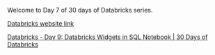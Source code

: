 Welcome to Day 7 of 30 days of Databricks series.

[Databricks website link](https://www.databricks.com/)

[Databricks - Day 9: Databricks Widgets in SQL Notebook | 30 Days of Databricks](https://youtu.be/6cJskcBtlyc)